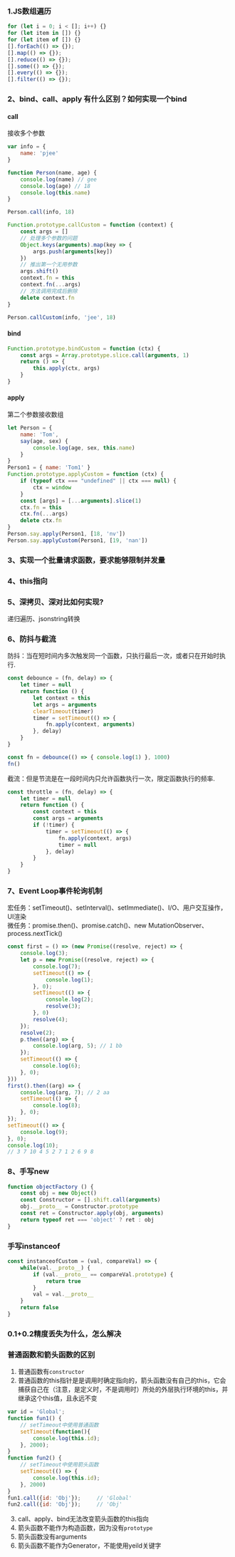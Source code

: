 ### 1.JS数组遍历

```js
for (let i = 0; i < []; i++) {}
for (let item in []) {}
for (let item of []) {}
[].forEach(() => {});
[].map(() => {});
[].reduce(() => {});
[].some(() => {});
[].every(() => {});
[].filter(() => {});
```

### 2、bind、call、apply 有什么区别？如何实现一个bind
#### call
接收多个参数
```js
var info = {
    name: 'pjee'
}

function Person(name, age) {
    console.log(name) // gee
    console.log(age) // 18
    console.log(this.name)
}

Person.call(info, 18)

Function.prototype.callCustom = function (context) {
    const args = []
    // 处理多个参数的问题
    Object.keys(arguments).map(key => {
        args.push(arguments[key])
    })
    // 推出第一个无用参数
    args.shift()
    context.fn = this
    context.fn(...args)
    // 方法调用完成后删除
    delete context.fn
}

Person.callCustom(info, 'jee', 18)
```
#### bind
```js
Function.prototype.bindCustom = function (ctx) {
    const args = Array.prototype.slice.call(arguments, 1)
    return () => {
        this.apply(ctx, args)
    }
}
```
#### apply
第二个参数接收数组
```js
let Person = {
    name: 'Tom',
    say(age, sex) {
        console.log(age, sex, this.name)
    }
}
Person1 = { name: 'Tom1' }
Function.prototype.applyCustom = function (ctx) {
    if (typeof ctx === "undefined" || ctx === null) {
        ctx = window
    }
    const [args] = [...arguments].slice(1)
    ctx.fn = this
    ctx.fn(...args)
    delete ctx.fn
}
Person.say.apply(Person1, [18, 'nv'])
Person.say.applyCustom(Person1, [19, 'nan'])
```

### 3、实现一个批量请求函数，要求能够限制并发量

### 4、this指向

### 5、深拷贝、深对比如何实现?

递归遍历、jsonstring转换

### 6、防抖与截流
防抖：当在短时间内多次触发同一个函数，只执行最后一次，或者只在开始时执行.  
```js
const debounce = (fn, delay) => {
    let timer = null
    return function () {
        let context = this
        let args = arguments
        clearTimeout(timer)
        timer = setTimeout(() => {
            fn.apply(context, arguments)
        }, delay)
    }
}

const fn = debounce(() => { console.log(1) }, 1000)
fn()
```
截流：但是节流是在一段时间内只允许函数执行一次，限定函数执行的频率.
```js
const throttle = (fn, delay) => {
    let timer = null
    return function () {
        const context = this
        const args = arguments
        if (!timer) {
            timer = setTimeout(() => {
                fn.apply(context, args)
                timer = null
            }, delay)
        }
    }
}

```
### 7、Event Loop事件轮询机制
宏任务：setTimeout()、setInterval()、setImmediate()、I/O、用户交互操作，UI渲染  
微任务：promise.then()、promise.catch()、new MutationObserver、process.nextTick()
```js
const first = () => (new Promise((resolve, reject) => {
    console.log(3);
    let p = new Promise((resolve, reject) => {
        console.log(7);
        setTimeout(() => {
            console.log(1);
        }, 0);
        setTimeout(() => {
            console.log(2);
            resolve(3);
        }, 0)
        resolve(4);
    });
    resolve(2);
    p.then((arg) => {
        console.log(arg, 5); // 1 bb
    });
    setTimeout(() => {
        console.log(6);
    }, 0);
}))
first().then((arg) => {
    console.log(arg, 7); // 2 aa
    setTimeout(() => {
        console.log(8);
    }, 0);
});
setTimeout(() => {
    console.log(9);
}, 0);
console.log(10);
// 3 7 10 4 5 2 7 1 2 6 9 8
```

### 8、手写new
```js
function objectFactory () {
    const obj = new Object()
    const Constructor = [].shift.call(arguments)
    obj.__proto__ = Constructor.prototype
    const ret = Constructor.apply(obj, arguments)
    return typeof ret === 'object' ? ret : obj
}
```

### 手写instanceof 
```js
const instanceofCustom = (val, compareVal) => {
    while(val.__proto__) {
        if (val.__proto__ == compareVal.prototype) {
            return true
        }
        val = val.__proto__
    }
    return false
}
```
### 0.1+0.2精度丢失为什么，怎么解决

### 普通函数和箭头函数的区别
1. 普通函数有`constructor`
2. 普通函数的this指针是是调用时确定指向的，箭头函数没有自己的this，它会捕获自己在（注意，是定义时，不是调用时）所处的外层执行环境的this，并继承这个this值，且永远不变
```js
var id = 'Global';
function fun1() {
    // setTimeout中使用普通函数
    setTimeout(function(){
        console.log(this.id);
    }, 2000);
}
function fun2() {
    // setTimeout中使用箭头函数
    setTimeout(() => {
        console.log(this.id);
    }, 2000)
}
fun1.call({id: 'Obj'});     // 'Global'
fun2.call({id: 'Obj'});     // 'Obj'
```
3. call、apply、bind无法改变箭头函数的this指向
4. 箭头函数不能作为构造函数，因为没有`prototype`
5. 箭头函数没有arguments
6. 箭头函数不能作为Generator，不能使用yeild关键字